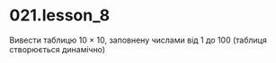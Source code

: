 # 021.lesson_8

Вивести таблицю 10 × 10, заповнену числами від 1 до 100 (таблиця створюється динамічно)
